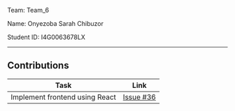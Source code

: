Team: Team_6

Name: Onyezoba Sarah Chibuzor

Student ID: I4G0063678LX
<hr />

## Contributions

| Task | Link |
|------|------|
| Implement frontend using React | [Issue #36](https://github.com/zuri-training/team-6-auth-wiki/issues/36) |
